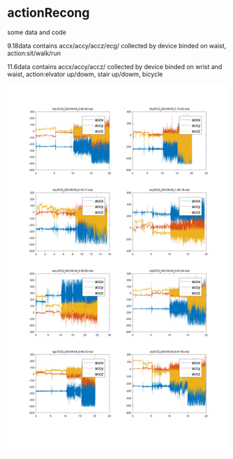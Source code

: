 # actionRecong
some data and code

9.18data contains accx/accy/accz/ecg/ collected by device binded on waist, action:sit/walk/run

11.6data contains accx/accy/accz/ collected by device binded on wrist and waist, action:elvator up/dowm, stair up/dowm, bicycle

![avatar](9.18/untitled.jpg)


